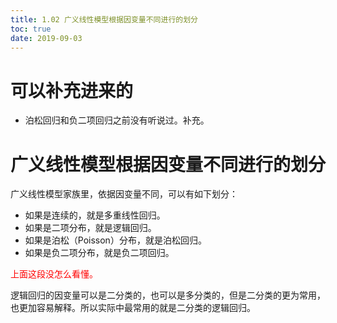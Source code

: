 ```yaml
---
title: 1.02 广义线性模型根据因变量不同进行的划分
toc: true
date: 2019-09-03
---
```

# 可以补充进来的

- 泊松回归和负二项回归之前没有听说过。补充。


# 广义线性模型根据因变量不同进行的划分


广义线性模型家族里，依据因变量不同，可以有如下划分：

- 如果是连续的，就是多重线性回归。
- 如果是二项分布，就是逻辑回归。
- 如果是泊松（Poisson）分布，就是泊松回归。
- 如果是负二项分布，就是负二项回归。

<span style="color:red;">上面这段没怎么看懂。</span>

逻辑回归的因变量可以是二分类的，也可以是多分类的，但是二分类的更为常用，也更加容易解释。所以实际中最常用的就是二分类的逻辑回归。

